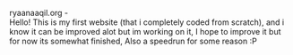 ryaanaaqil.org  -  
Hello!
This is my first website (that i completely coded from scratch), and i know it can be improved alot but im working on it, 
I hope to improve it but for now its somewhat finished, 
Also a speedrun for some reason :P
